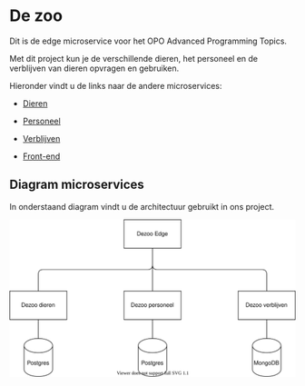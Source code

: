 # De zoo
Dit is de edge microservice voor het OPO Advanced Programming Topics.

Met dit project kun je de verschillende dieren, het personeel en de verblijven van dieren opvragen en gebruiken.

Hieronder vindt u de links naar de andere microservices:
- [Dieren](https://github.com/Ferwardo/dezoo-dieren)
  
- [Personeel](https://github.com/Ferwardo/dezoo-personeel)
  
- [Verblijven](https://github.com/Ferwardo/dezoo-verblijven)

- [Front-end](https://github.com/Ferwardo/dezoo-front)

## Diagram microservices
In onderstaand diagram vindt u de architectuur gebruikt in ons project.

![Diagram microservices](images/diagram-microservices-dezoo.svg)
